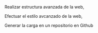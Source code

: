 Realizar estructura avanzada de la web,

Efectuar el estilo avcanzado de la web,

Generar la carga en un repositorio en Github
